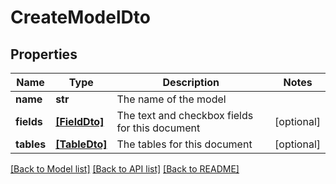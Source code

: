 # CreateModelDto


## Properties
Name | Type | Description | Notes
------------ | ------------- | ------------- | -------------
**name** | **str** | The name of the model | 
**fields** | [**[FieldDto]**](FieldDto.md) | The text and checkbox fields for this document | [optional] 
**tables** | [**[TableDto]**](TableDto.md) | The tables for this document | [optional] 

[[Back to Model list]](../README.md#documentation-for-models) [[Back to API list]](../README.md#documentation-for-api-endpoints) [[Back to README]](../README.md)


